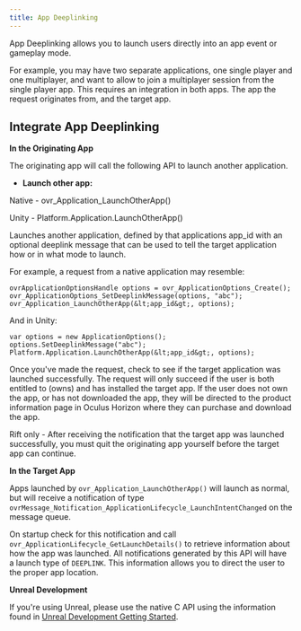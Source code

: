 ```yaml
---
title: App Deeplinking
---
```


App Deeplinking allows you to launch users directly into an app event or gameplay mode.

For example, you may have two separate applications, one single player and one multiplayer, and want to allow to join a multiplayer session from the single player app. This requires an integration in both apps. The app the request originates from, and the target app.

## Integrate App Deeplinking

**In the Originating App**

The originating app will call the following API to launch another application.

* **Launch other app:**

Native - ovr\_Application\_LaunchOtherApp()

Unity - Platform.Application.LaunchOtherApp()

Launches another application, defined by that applications app\_id with an optional deeplink message that can be used to tell the target application how or in what mode to launch.




For example, a request from a native application may resemble:

```
ovrApplicationOptionsHandle options = ovr_ApplicationOptions_Create();
ovr_ApplicationOptions_SetDeeplinkMessage(options, "abc");
ovr_Application_LaunchOtherApp(&lt;app_id&gt;, options);
```

And in Unity:

```
var options = new ApplicationOptions(); options.SetDeeplinkMessage("abc");
Platform.Application.LaunchOtherApp(&lt;app_id&gt;, options);
```

Once you've made the request, check to see if the target application was launched successfully. The request will only succeed if the user is both entitled to (owns) and has installed the target app. If the user does not own the app, or has not downloaded the app, they will be directed to the product information page in Oculus Horizon where they can purchase and download the app. 

Rift only - After receiving the notification that the target app was launched successfully, you must quit the originating app yourself before the target app can continue. 

**In the Target App**

Apps launched by `ovr_Application_LaunchOtherApp()` will launch as normal, but will receive a notification of type `ovrMessage_Notification_ApplicationLifecycle_LaunchIntentChanged` on the message queue.

On startup check for this notification and call `ovr_ApplicationLifecycle_GetLaunchDetails()` to retrieve information about how the app was launched. All notifications generated by this API will have a launch type of `DEEPLINK`. This information allows you to direct the user to the proper app location. 

**Unreal Development**

If you're using Unreal, please use the native C API using the information found in [Unreal Development Getting Started](/documentation/platform/latest/concepts/pgsg-unreal-gsg/).
